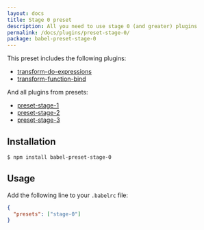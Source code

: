 ```yaml
---
layout: docs
title: Stage 0 preset
description: All you need to use stage 0 (and greater) plugins
permalink: /docs/plugins/preset-stage-0/
package: babel-preset-stage-0
---
```


This preset includes the following plugins:

- [transform-do-expressions](/docs/plugins/transform-do-expressions)
- [transform-function-bind](/docs/plugins/transform-function-bind)

And all plugins from presets:

- [preset-stage-1](/docs/plugins/preset-stage-1)
- [preset-stage-2](/docs/plugins/preset-stage-2)
- [preset-stage-3](/docs/plugins/preset-stage-3)

## Installation

```sh
$ npm install babel-preset-stage-0
```

## Usage

Add the following line to your `.babelrc` file:

```json
{
  "presets": ["stage-0"]
}
```
